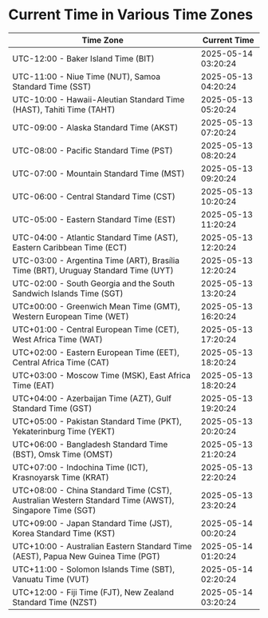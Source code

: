 # Current Time in Various Time Zones

| Time Zone | Current Time |
|-----------|--------------|
| UTC-12:00 - Baker Island Time (BIT) | 2025-05-14 03:20:24 |
| UTC-11:00 - Niue Time (NUT), Samoa Standard Time (SST) | 2025-05-13 04:20:24 |
| UTC-10:00 - Hawaii-Aleutian Standard Time (HAST), Tahiti Time (TAHT) | 2025-05-13 05:20:24 |
| UTC-09:00 - Alaska Standard Time (AKST) | 2025-05-13 07:20:24 |
| UTC-08:00 - Pacific Standard Time (PST) | 2025-05-13 08:20:24 |
| UTC-07:00 - Mountain Standard Time (MST) | 2025-05-13 09:20:24 |
| UTC-06:00 - Central Standard Time (CST) | 2025-05-13 10:20:24 |
| UTC-05:00 - Eastern Standard Time (EST) | 2025-05-13 11:20:24 |
| UTC-04:00 - Atlantic Standard Time (AST), Eastern Caribbean Time (ECT) | 2025-05-13 12:20:24 |
| UTC-03:00 - Argentina Time (ART), Brasília Time (BRT), Uruguay Standard Time (UYT) | 2025-05-13 12:20:24 |
| UTC-02:00 - South Georgia and the South Sandwich Islands Time (SGT) | 2025-05-13 13:20:24 |
| UTC±00:00 - Greenwich Mean Time (GMT), Western European Time (WET) | 2025-05-13 16:20:24 |
| UTC+01:00 - Central European Time (CET), West Africa Time (WAT) | 2025-05-13 17:20:24 |
| UTC+02:00 - Eastern European Time (EET), Central Africa Time (CAT) | 2025-05-13 18:20:24 |
| UTC+03:00 - Moscow Time (MSK), East Africa Time (EAT) | 2025-05-13 18:20:24 |
| UTC+04:00 - Azerbaijan Time (AZT), Gulf Standard Time (GST) | 2025-05-13 19:20:24 |
| UTC+05:00 - Pakistan Standard Time (PKT), Yekaterinburg Time (YEKT) | 2025-05-13 20:20:24 |
| UTC+06:00 - Bangladesh Standard Time (BST), Omsk Time (OMST) | 2025-05-13 21:20:24 |
| UTC+07:00 - Indochina Time (ICT), Krasnoyarsk Time (KRAT) | 2025-05-13 22:20:24 |
| UTC+08:00 - China Standard Time (CST), Australian Western Standard Time (AWST), Singapore Time (SGT) | 2025-05-13 23:20:24 |
| UTC+09:00 - Japan Standard Time (JST), Korea Standard Time (KST) | 2025-05-14 00:20:24 |
| UTC+10:00 - Australian Eastern Standard Time (AEST), Papua New Guinea Time (PGT) | 2025-05-14 01:20:24 |
| UTC+11:00 - Solomon Islands Time (SBT), Vanuatu Time (VUT) | 2025-05-14 02:20:24 |
| UTC+12:00 - Fiji Time (FJT), New Zealand Standard Time (NZST) | 2025-05-14 03:20:24 |
